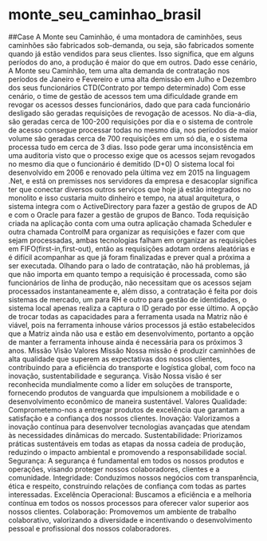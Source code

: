 # monte_seu_caminhao_brasil
##Case
A Monte seu Caminhão, é uma montadora de caminhões, seus caminhões são fabricados sob-demanda, ou seja, são fabricados somente quando já estão vendidos para seus clientes. Isso significa, que em alguns períodos do ano, a produção é maior do que em outros. Dado esse cenário, A Monte seu Caminhão, tem uma alta demanda de contratação nos períodos de Janeiro e Fevereiro e uma alta demissão em Julho e Dezembro dos seus funcionários CTD(Contrato por tempo determinado)
Com esse cenário, o time de gestão de acessos tem uma dificuldade grande em revogar os acessos desses funcionários, dado que para cada funcionário desligado são geradas requisições de revogação de acessos. No dia-a-dia, são geradas cerca de 100-200 requisições por dia e o sistema de controle de acesso consegue processar todas no mesmo dia, nos períodos de maior volume são geradas cerca de 700 requisições em um só dia, e o sistema processa tudo em cerca de 3 dias. Isso pode gerar uma inconsistência em uma auditoria visto que o processo exige que os acessos sejam revogados no mesmo dia que o funcionário é demitido (D+0)
O sistema local foi desenvolvido em 2006 e renovado pela última vez em 2015 na linguagem .Net, e está on premisses nos servidores da empresa e desacoplar significa ter que conectar diversos outros serviços que hoje já estão integrados no monolito e isso custaria muito dinheiro e tempo, na atual arquitetura, o sistema integra com o ActiveDirectory para fazer a gestão de grupos de AD e com o Oracle para fazer a gestão de grupos de Banco. Toda requisição criada na aplicação conta com uma outra aplicação chamada Scheduler e outra chamada ControlM para organizar as requisições e fazer com que sejam processadas, ambas tecnologias falham em organizar as requisições em FIFO(first-in,first-out), então as requisições adotam ordens aleatórias e é difícil acompanhar as que já foram finalizadas e prever qual a próxima a ser executada.
Olhando para o lado de contratação, não há problemas, já que não importa em quanto tempo a requisição é processada, como são funcionários de linha de produção, não necessitam que os acessos sejam processados instantaneamente e, além disso, a contratação é feita por dois sistemas de mercado, um para RH e outro para gestão de identidades, o sistema local apenas realiza a captura o ID gerado por esse último.
A opção de trocar todas as capacidades para a ferramenta usada na Matriz não é viável, pois na ferramenta inhouse vários processos já estão estabelecidos que a Matriz ainda não usa e estão em desenvolvimento, portanto a opção de manter a ferramenta inhouse ainda é necessária para os próximos 3 anos.
Missão Visão Valores
Missão
Nossa missão é produzir caminhões de alta qualidade que superem as expectativas dos nossos clientes, contribuindo para a eficiência do transporte e logística global, com foco na inovação, sustentabilidade e segurança.
Visão
Nossa visão é ser reconhecida mundialmente como a líder em soluções de transporte, fornecendo produtos de vanguarda que impulsionem a mobilidade e o desenvolvimento econômico de maneira sustentável.
Valores
Qualidade: Comprometemo-nos a entregar produtos de excelência que garantam a satisfação e a confiança dos nossos clientes.
Inovação: Valorizamos a inovação contínua para desenvolver tecnologias avançadas que atendam às necessidades dinâmicas do mercado.
Sustentabilidade: Priorizamos práticas sustentáveis em todas as etapas da nossa cadeia de produção, reduzindo o impacto ambiental e promovendo a responsabilidade social.
Segurança: A segurança é fundamental em todos os nossos produtos e operações, visando proteger nossos colaboradores, clientes e a comunidade.
Integridade: Conduzimos nossos negócios com transparência, ética e respeito, construindo relações de confiança com todas as partes interessadas.
Excelência Operacional: Buscamos a eficiência e a melhoria contínua em todos os nossos processos para oferecer valor superior aos nossos clientes.
Colaboração: Promovemos um ambiente de trabalho colaborativo, valorizando a diversidade e incentivando o desenvolvimento pessoal e profissional dos nossos colaboradores.
